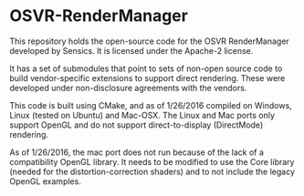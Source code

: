 # OSVR-RenderManager

This repository holds the open-source code for the OSVR RenderManager developed by Sensics.  It is licensed under the Apache-2 license.

It has a set of submodules that point to sets of non-open source code to build vendor-specific extensions to support direct rendering.  These were developed under non-disclosure agreements with the vendors.

This code is built using CMake, and as of 1/26/2016 compiled on Windows, Linux (tested on Ubuntu) and Mac-OSX.  The Linux and Mac ports only support OpenGL and do not support direct-to-display (DirectMode) rendering.

As of 1/26/2016, the mac port does not run because of the lack of a compatibility OpenGL library.  It needs to be modified to use the Core library (needed for the distortion-correction shaders) and to not include the legacy OpenGL examples.

